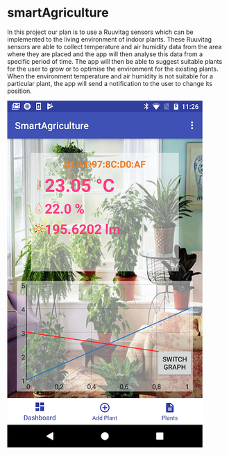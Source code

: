 # smartAgriculture
In this project our plan is to use a Ruuvitag sensors which can be implemented to the living environment of indoor plants. These Ruuvitag sensors are able to collect temperature and air humidity data from the area where they are placed and the app will then analyse this data from a specific period of time. The app will then be able to suggest suitable plants for the user to grow or to optimise the environment for the existing plants. When the environment temperature and air humidity is not suitable  for a particular plant, the app will send a notification to the user to change its position.


![](image1.png)

